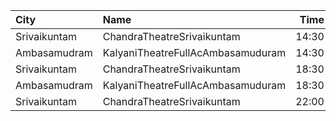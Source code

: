 | City         | Name                              |  Time | Type        | Price | Capacity | Booked |
| :----------- | :-------------------------------- | ----: | :---------- | ----: | -------: | -----: |
| Srivaikuntam | ChandraTheatreSrivaikuntam        | 14:30 | SecondClass |   20₹ |      196 |    196 |
| Ambasamudram | KalyaniTheatreFullAcAmbasamuduram | 14:30 | FirstClass  |   50₹ |      239 |     41 |
| Srivaikuntam | ChandraTheatreSrivaikuntam        | 18:30 | SecondClass |   20₹ |      196 |    196 |
| Ambasamudram | KalyaniTheatreFullAcAmbasamuduram | 18:30 | FirstClass  |   50₹ |      239 |     41 |
| Srivaikuntam | ChandraTheatreSrivaikuntam        | 22:00 | SecondClass |   20₹ |      196 |    196 |